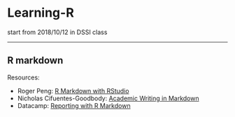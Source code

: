 # Learning-R
start from 2018/10/12 in DSSI class

---
R markdown
---





Resources:
- Roger Peng: [R Markdown with RStudio](https://www.youtube.com/watch?v=DNS7i2m4sB0)
- Nicholas Cifuentes-Goodbody: [Academic Writing in Markdown](https://www.youtube.com/watch?v=hpAJMSS8pvs)
- Datacamp: [Reporting with R Markdown](https://www.datacamp.com/courses/reporting-with-r-markdown)
